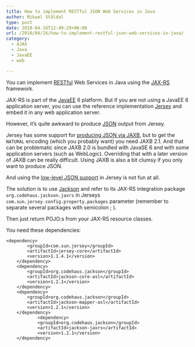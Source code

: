 ```yaml
---
title: How to implement RESTful JSON Web Services in Java
author: Mikael Ståldal
type: post
date: 2010-04-16T12:49:29+00:00
url: /2010/04/16/how-to-implement-restful-json-web-services-in-java/
category:
  - AJAX
  - Java
  - JavaEE
  - web

---
```

You can implement [RESTful][1] Web Services in Java using the [JAX-RS][2] framework.

JAX-RS is part of the [JavaEE][3] 6 platform. But if you are not using a JavaEE 6 application server, you can use the reference implementation [Jersey][4] and embed it in any web application server.

However, it&#8217;s quite awkward to produce [JSON][5] output from Jersey.

Jersey has some support for [producing JSON via JAXB][6], but to get the `NATURAL` encoding (which you probably want) you need JAXB 2.1. And that can be problematic since JAXB 2.0 is bundled with JavaSE 6 and with some application servers (such as WebLogic). Overriding that with a later version of JAXB can be really difficult. Using JAXB is also a bit clumsy if you only want to produce JSON.

And using the [low-level JSON support][7] in Jersey is not fun at all.

The solution is to use [Jackson][8] and refer to its JAX-RS integration package `org.codehaus.jackson.jaxrs` in Jerseys `com.sun.jersey.config.property.packages` parameter (remember to separate several packages with semicolon ; ).

Then just return POJO:s from your JAX-RS resource classes.

You need these dependencies:

```
<dependency>
		<groupId>com.sun.jersey</groupId>
		<artifactId>jersey-core</artifactId>
		<version>1.1.4.1</version>
	</dependency>
	<dependency>
		<groupId>org.codehaus.jackson</groupId>
		<artifactId>jackson-core-asl</artifactId>
		<version>1.2.1</version>
	</dependency>
	<dependency>
		<groupId>org.codehaus.jackson</groupId>
		<artifactId>jackson-mapper-asl</artifactId>
		<version>1.2.1</version>
	</dependency>
	        <dependency>
	        <groupId>org.codehaus.jackson</groupId>
	        <artifactId>jackson-jaxrs</artifactId>
	        <version>1.2.1</version>
	</dependency>

```

 [1]: http://en.wikipedia.org/wiki/RESTful
 [2]: http://jcp.org/en/jsr/detail?id=311
 [3]: http://java.sun.com/javaee/
 [4]: https://jersey.dev.java.net/
 [5]: http://json.org/
 [6]: https://jersey.dev.java.net/nonav/documentation/latest/user-guide.html#d4e792
 [7]: https://jersey.dev.java.net/nonav/documentation/latest/user-guide.html#d4e995
 [8]: http://jackson.codehaus.org/